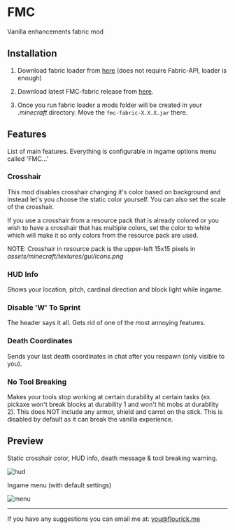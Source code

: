 # FMC

Vanilla enhancements fabric mod

## Installation

1. Download fabric loader from [here](https://fabricmc.net/use/) (does not require Fabric-API, loader is enough)

2. Download latest FMC-fabric release from [here](https://github.com/Flourick/FMC-fabric/releases).

3. Once you run fabric loader a mods folder will be created in your *.minecraft* directory. Move the `fmc-fabric-X.X.X.jar` there.

## Features

List of main features. Everything is configurable in ingame options menu called 'FMC...'

### Crosshair

This mod disables crosshair changing it's color based on background and instead let's you choose the static color yourself. You can also set the scale of the crosshair.

If you use a crosshair from a resource pack that is already colored or you wish to have a crosshair that has multiple colors, set the color to white which will make it so only colors from the resource pack are used.

NOTE: Crosshair in resource pack is the upper-left 15x15 pixels in *assets/minecraft/textures/gui/icons.png*

### HUD Info

Shows your location, pitch, cardinal direction and block light while ingame.

### Disable 'W' To Sprint

The header says it all. Gets rid of one of the most annoying features.

### Death Coordinates

Sends your last death coordinates in chat after you respawn (only visible to you).

### No Tool Breaking

Makes your tools stop working at certain durability at certain tasks (ex. pickaxe won't break blocks at durability 1 and won't hit mobs at durability 2). This does NOT include any armor, shield and carrot on the stick. This is disabled by default as it can break the vanilla experience.

## Preview

Static crosshair color, HUD info, death message & tool breaking warning.

![hud](https://user-images.githubusercontent.com/33128006/87247992-50803600-c457-11ea-88fe-c4cc4dea2f4b.png)

Ingame menu (with default settings)

![menu](https://user-images.githubusercontent.com/33128006/87247991-4f4f0900-c457-11ea-98eb-3486ce7ceaa4.png)

----

If you have any suggestions you can email me at: you@flourick.me
